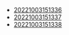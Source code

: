 - [20221003151336](/zet/20221003151336/README.md)
- [20221003151337](/zet/20221003151337/README.md)
- [20221003151338](/zet/20221003151338/README.md)
